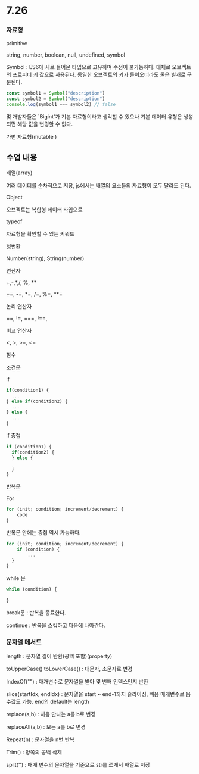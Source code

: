 # 7.26



### 자료형

primitive

string, number, boolean, null, undefined, symbol

Symbol : ES6에 새로 들어온 타입으로 고유하며 수정이 불가능하다. 대체로 오브젝트의 프로퍼티 키 값으로 사용된다. 동일한 오브젝트의 키가 들어오더라도 둘은 별개로 구분된다.

```js
const symbol1 = Symbol("description")
const symbol2 = Symbol("description")
console.log(symbol1 === symbol2) // false
```

몇 개발자들은 `Bigint'가 기본 자료형이라고 생각할 수 있으나 기본 데이터 유형은 생성되면 해당 값을 변경할 수 없다.



가변 자료형(mutable )







## 수업 내용

배열(array)

여러 데이터를 순차적으로 저장, js에서는 배열의 요소들의 자료형이 모두 달라도 된다.

Object

오브젝트는 복합형 데이터 타입으로 

typeof 

자료형을 확인할 수 있는 키워드



형변환

Number(string), String(number)

연산자

+,-,*,/, %, **



+=, -=, *=, /=, %=, **=



논리 연산자

==, !=, ===, !==, 

비교 연산자

<, >, >=, <=



함수



조건문

if

```js
if(condition1) {
  ...
} else if(condition2) {
  ...
} else {
  ...
}
```

if 중첩

```js
if (condition1) {
  if(condition2) {
  } else {
    
  }
} 
```





반복문

For

```js
for (init; condition; increment/decrement) {
	code
}
```

반복문 안에는 중첩 역시 가능하다.

```js
for (init; condition; increment/decrement) {
	if (condition) {
		...
  }
}
```



while 문

```js
while (condition) {
  
}
```

break문 : 반복을 종료한다.

continue : 반복을 스킵하고 다음에 나아간다.



### 문자열 메서드

length : 문자열 길이 반환(공백 포함)(property)

toUpperCase() toLowerCase() : 대문자, 소문자로 변경

IndexOf("") : 매개변수로 문자열을 받아 몇 번째 인덱스인지 반환

slice(startIdx, endIdx) : 문자열을 start ~ end-1까지 슬라이싱, 빼옴 매개변수로 음수값도 가능. end의 default는 length

replace(a,b) : 처음 만나는 a를 b로 변경

replaceAll(a,b) : 모든 a를 b로 변경

Repeat(n) : 문자열을 n번 반복

Trim() : 양쪽의 공백 삭제

split('') : 매개 변수의 문자열을 기준으로 str를 쪼개서 배열로 저장



